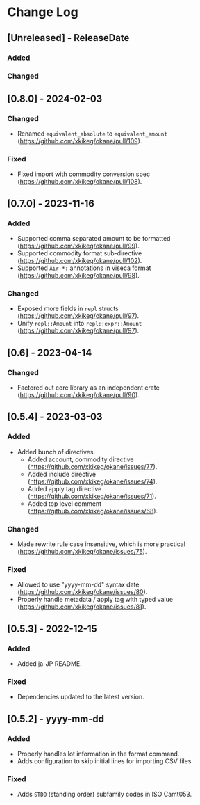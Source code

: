 # Change Log

## [Unreleased] - ReleaseDate

### Added

### Changed

## [0.8.0] - 2024-02-03

### Changed

* Renamed `equivalent_absolute` to `equivalent_amount` (https://github.com/xkikeg/okane/pull/109).

### Fixed

* Fixed import with commodity conversion spec (https://github.com/xkikeg/okane/pull/108).

## [0.7.0] - 2023-11-16

### Added

* Supported comma separated amount to be formatted (https://github.com/xkikeg/okane/pull/99).
* Supported commodity format sub-directive (https://github.com/xkikeg/okane/pull/102).
* Supported `Air-*:` annotations in viseca format (https://github.com/xkikeg/okane/pull/98).

### Changed

* Exposed more fields in `repl` structs (https://github.com/xkikeg/okane/pull/97).
* Unify `repl::Amount` into `repl::expr::Amount` (https://github.com/xkikeg/okane/pull/97).

## [0.6] - 2023-04-14

### Changed

* Factored out core library as an independent crate (https://github.com/xkikeg/okane/pull/90).

## [0.5.4] - 2023-03-03

### Added

* Added bunch of directives.
    - Added account, commodity directive (https://github.com/xkikeg/okane/issues/77).
    - Added include directive (https://github.com/xkikeg/okane/issues/74).
    - Added apply tag directive (https://github.com/xkikeg/okane/issues/71).
    - Added top level comment (https://github.com/xkikeg/okane/issues/68).

### Changed

* Made rewrite rule case insensitive, which is more practical (https://github.com/xkikeg/okane/issues/75).

### Fixed

* Allowed to use "yyyy-mm-dd" syntax date (https://github.com/xkikeg/okane/issues/80).
* Properly handle metadata / apply tag with typed value (https://github.com/xkikeg/okane/issues/81).

## [0.5.3] - 2022-12-15
### Added
* Added ja-JP README.

### Fixed
* Dependencies updated to the latest version.

## [0.5.2] - yyyy-mm-dd

### Added
* Properly handles lot information in the format command.
* Adds configuration to skip initial lines for importing CSV files.

### Fixed
* Adds `STDO` (standing order) subfamily codes in ISO Camt053.
